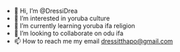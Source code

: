 - 👋 Hi, I’m @DressiDrea
- 👀 I’m interested in yoruba culture
- 🌱 I’m currently learning yoruba ifa religion
- 💞️ I’m looking to collaborate on odu ifa
- 📫 How to reach me my email dressitthapo@gmail.com

<!---
DressiDrea/DressiDrea is a ✨ special ✨ repository because its `README.md` (this file) appears on your GitHub profile.
You can click the Preview link to take a look at your changes.
--->
